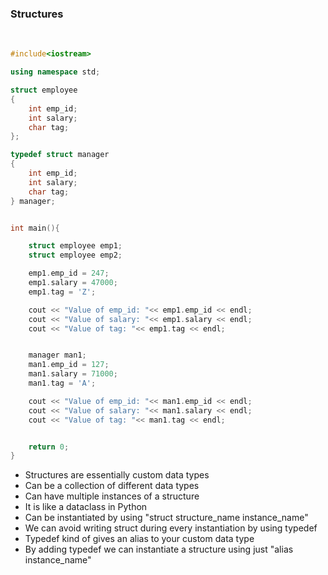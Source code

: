 ### Structures

<br>

```c++
#include<iostream>

using namespace std;

struct employee
{
    int emp_id;
    int salary;
    char tag;
};

typedef struct manager
{
    int emp_id;
    int salary;
    char tag;
} manager;


int main(){

    struct employee emp1;
    struct employee emp2;

    emp1.emp_id = 247;
    emp1.salary = 47000;
    emp1.tag = 'Z';

    cout << "Value of emp_id: "<< emp1.emp_id << endl;
    cout << "Value of salary: "<< emp1.salary << endl;
    cout << "Value of tag: "<< emp1.tag << endl;


    manager man1;
    man1.emp_id = 127;
    man1.salary = 71000;
    man1.tag = 'A';

    cout << "Value of emp_id: "<< man1.emp_id << endl;
    cout << "Value of salary: "<< man1.salary << endl;
    cout << "Value of tag: "<< man1.tag << endl;


    return 0;
}
```

- Structures are essentially custom data types
- Can be a collection of different data types
- Can have multiple instances of a structure
- It is like a dataclass in Python
- Can be instantiated by using "struct structure_name instance_name"
- We can avoid writing struct during every instantiation by using typedef
- Typedef kind of gives an alias to your custom data type
- By adding typedef we can instantiate a structure using just "alias instance_name"

